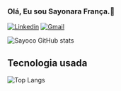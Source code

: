### Olá, Eu sou Sayonara França.👋

[![Linkedin](https://img.shields.io/badge/LinkedIn-0077B5?style=for-the-badge&logo=linkedin&logoColor=white)]( link)
[![Gmail](https://img.shields.io/badge/Gmail-D14836?style=for-the-badge&logo=gmail&logoColor=white)]( link)

![Sayoco GitHub stats](https://github-readme-stats.vercel.app/api?username=sayonarakeroll&show_icons=true&theme=radical)


## Tecnologia usada

![Top Langs](https://github-readme-stats.vercel.app/api/top-langs/?username=sayonarakeroll&hide_progress=true&theme=radical)

